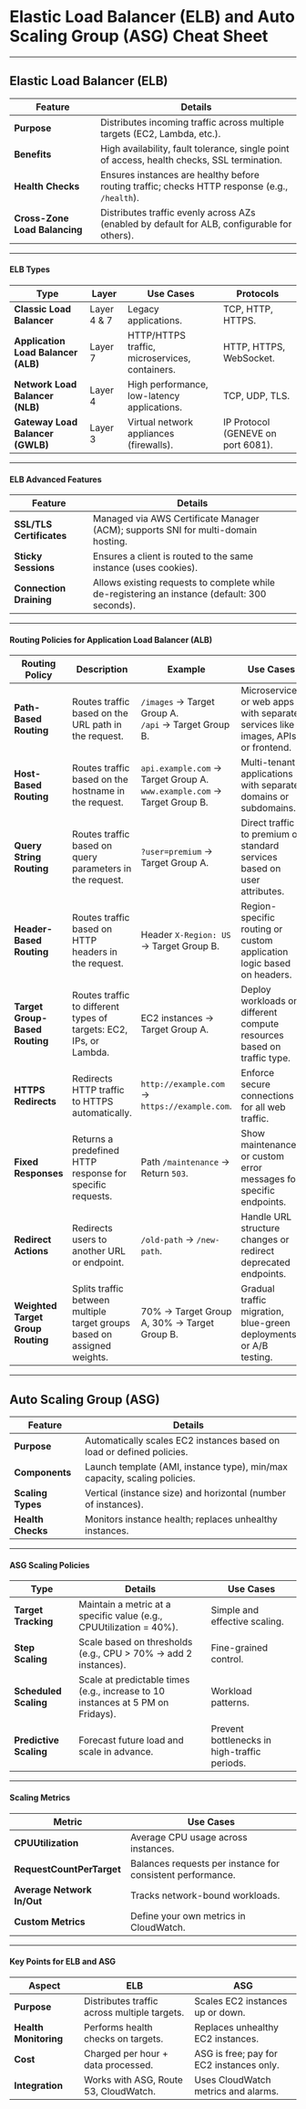 # **Elastic Load Balancer (ELB) and Auto Scaling Group (ASG) Cheat Sheet**

---

## **Elastic Load Balancer (ELB)**

| **Feature**                | **Details**                                                                                     |
|----------------------------|-------------------------------------------------------------------------------------------------|
| **Purpose**                | Distributes incoming traffic across multiple targets (EC2, Lambda, etc.).                      |
| **Benefits**               | High availability, fault tolerance, single point of access, health checks, SSL termination.    |
| **Health Checks**          | Ensures instances are healthy before routing traffic; checks HTTP response (e.g., `/health`).  |
| **Cross-Zone Load Balancing** | Distributes traffic evenly across AZs (enabled by default for ALB, configurable for others).    |

---

#### **ELB Types**

| **Type**                   | **Layer**       | **Use Cases**                                    | **Protocols**                       |
|----------------------------|----------------|------------------------------------------------|-------------------------------------|
| **Classic Load Balancer**  | Layer 4 & 7    | Legacy applications.                           | TCP, HTTP, HTTPS.                   |
| **Application Load Balancer (ALB)** | Layer 7       | HTTP/HTTPS traffic, microservices, containers. | HTTP, HTTPS, WebSocket.             |
| **Network Load Balancer (NLB)** | Layer 4       | High performance, low-latency applications.    | TCP, UDP, TLS.                      |
| **Gateway Load Balancer (GWLB)** | Layer 3       | Virtual network appliances (firewalls).        | IP Protocol (GENEVE on port 6081).  |

---

#### **ELB Advanced Features**

| **Feature**                | **Details**                                                                                     |
|----------------------------|-------------------------------------------------------------------------------------------------|
| **SSL/TLS Certificates**   | Managed via AWS Certificate Manager (ACM); supports SNI for multi-domain hosting.              |
| **Sticky Sessions**        | Ensures a client is routed to the same instance (uses cookies).                                |
| **Connection Draining**    | Allows existing requests to complete while de-registering an instance (default: 300 seconds).  |

---

#### **Routing Policies for Application Load Balancer (ALB)**

| **Routing Policy**            | **Description**                                                                                  | **Example**                                      | **Use Cases**                                                                                 |
|-------------------------------|--------------------------------------------------------------------------------------------------|------------------------------------------------|----------------------------------------------------------------------------------------------|
| **Path-Based Routing**         | Routes traffic based on the URL path in the request.                                             | `/images` → Target Group A. <br> `/api` → Target Group B. | Microservices or web apps with separate services like images, APIs, or frontend.             |
| **Host-Based Routing**         | Routes traffic based on the hostname in the request.                                             | `api.example.com` → Target Group A. <br> `www.example.com` → Target Group B. | Multi-tenant applications with separate domains or subdomains.                               |
| **Query String Routing**       | Routes traffic based on query parameters in the request.                                         | `?user=premium` → Target Group A.              | Direct traffic to premium or standard services based on user attributes.                     |
| **Header-Based Routing**       | Routes traffic based on HTTP headers in the request.                                             | Header `X-Region: US` → Target Group B.        | Region-specific routing or custom application logic based on headers.                        |
| **Target Group-Based Routing** | Routes traffic to different types of targets: EC2, IPs, or Lambda.                              | EC2 instances → Target Group A.                | Deploy workloads on different compute resources based on traffic type.                       |
| **HTTPS Redirects**            | Redirects HTTP traffic to HTTPS automatically.                                                  | `http://example.com` → `https://example.com`.   | Enforce secure connections for all web traffic.                                              |
| **Fixed Responses**            | Returns a predefined HTTP response for specific requests.                                       | Path `/maintenance` → Return `503`.            | Show maintenance or custom error messages for specific endpoints.                            |
| **Redirect Actions**           | Redirects users to another URL or endpoint.                                                     | `/old-path` → `/new-path`.                     | Handle URL structure changes or redirect deprecated endpoints.                               |
| **Weighted Target Group Routing** | Splits traffic between multiple target groups based on assigned weights.                        | 70% → Target Group A, 30% → Target Group B.    | Gradual traffic migration, blue-green deployments, or A/B testing.                           |


---

## **Auto Scaling Group (ASG)**

| **Feature**                  | **Details**                                                                                     |
|------------------------------|-------------------------------------------------------------------------------------------------|
| **Purpose**                  | Automatically scales EC2 instances based on load or defined policies.                         |
| **Components**               | Launch template (AMI, instance type), min/max capacity, scaling policies.                     |
| **Scaling Types**            | Vertical (instance size) and horizontal (number of instances).                                |
| **Health Checks**            | Monitors instance health; replaces unhealthy instances.                                       |

---

#### **ASG Scaling Policies**

| **Type**                  | **Details**                                                                                     | **Use Cases**                         |
|---------------------------|-------------------------------------------------------------------------------------------------|---------------------------------------|
| **Target Tracking**       | Maintain a metric at a specific value (e.g., CPUUtilization = 40%).                            | Simple and effective scaling.         |
| **Step Scaling**          | Scale based on thresholds (e.g., CPU > 70% → add 2 instances).                                | Fine-grained control.                 |
| **Scheduled Scaling**     | Scale at predictable times (e.g., increase to 10 instances at 5 PM on Fridays).               | Workload patterns.                    |
| **Predictive Scaling**    | Forecast future load and scale in advance.                                                    | Prevent bottlenecks in high-traffic periods. |

---

#### **Scaling Metrics**

| **Metric**                 | **Use Cases**                                                                                  |
|----------------------------|-----------------------------------------------------------------------------------------------|
| **CPUUtilization**         | Average CPU usage across instances.                                                          |
| **RequestCountPerTarget**  | Balances requests per instance for consistent performance.                                   |
| **Average Network In/Out** | Tracks network-bound workloads.                                                              |
| **Custom Metrics**         | Define your own metrics in CloudWatch.                                                       |

---

#### **Key Points for ELB and ASG**

| **Aspect**                 | **ELB**                                           | **ASG**                                   |
|----------------------------|---------------------------------------------------|------------------------------------------|
| **Purpose**                | Distributes traffic across multiple targets.      | Scales EC2 instances up or down.         |
| **Health Monitoring**      | Performs health checks on targets.                | Replaces unhealthy EC2 instances.        |
| **Cost**                   | Charged per hour + data processed.                | ASG is free; pay for EC2 instances only. |
| **Integration**            | Works with ASG, Route 53, CloudWatch.             | Uses CloudWatch metrics and alarms.      |
